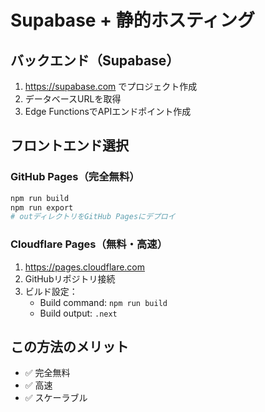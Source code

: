 # Supabase + 静的ホスティング

## バックエンド（Supabase）
1. https://supabase.com でプロジェクト作成
2. データベースURLを取得
3. Edge FunctionsでAPIエンドポイント作成

## フロントエンド選択

### GitHub Pages（完全無料）
```bash
npm run build
npm run export
# outディレクトリをGitHub Pagesにデプロイ
```

### Cloudflare Pages（無料・高速）
1. https://pages.cloudflare.com
2. GitHubリポジトリ接続
3. ビルド設定：
   - Build command: `npm run build`
   - Build output: `.next`

## この方法のメリット
- ✅ 完全無料
- ✅ 高速
- ✅ スケーラブル